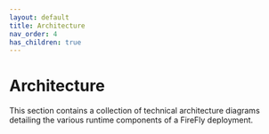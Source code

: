 ```yaml
---
layout: default
title: Architecture
nav_order: 4
has_children: true
---
```


# Architecture 

This section contains a collection of technical architecture diagrams detailing the various runtime components of a FireFly deployment.
